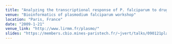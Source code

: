 ```yaml
---
title: "Analyzing the transcriptional response of P. falciparum to drugs and stress"
venue: "Bioinformatics of plasmodium falciparum workshop"
location: "Paris, France"
date: "2009-1-21"
venue_link: "http://www.lirmm.fr/plasmo/"
slides: "https://members.cbio.mines-paristech.fr/~jvert/talks/090121plasmodium/plasmodium.pdf"
---
```

